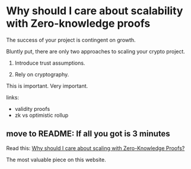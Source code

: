 # Why should I care about scalability with Zero-knowledge proofs

The success of your project is contingent on growth.

Bluntly put, there are only two approaches to scaling your crypto project.

1) Introduce trust assumptions.

2) Rely on cryptography.

This is important. Very important.

links:

- validity proofs
- zk vs optimistic rollup

## move to README: If all you got is 3 minutes

Read this: [Why should I care about scaling with Zero-Knowledge Proofs?](/userdocs/why/)

The most valuable piece on this website.
